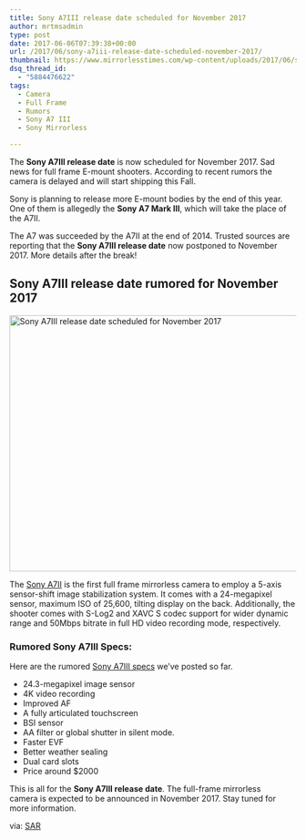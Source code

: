 ```yaml
---
title: Sony A7III release date scheduled for November 2017
author: mrtmsadmin
type: post
date: 2017-06-06T07:39:38+00:00
url: /2017/06/sony-a7iii-release-date-scheduled-november-2017/
thumbnail: https://www.mirrorlesstimes.com/wp-content/uploads/2017/06/sony-a7iii-release-date.jpg
dsq_thread_id:
  - "5884476622"
tags:
  - Camera
  - Full Frame
  - Rumors
  - Sony A7 III
  - Sony Mirrorless

---
```

The **Sony A7III release date** is now scheduled for November 2017. Sad news for full frame E-mount shooters. According to recent rumors the camera is delayed and will start shipping this Fall.

Sony is planning to release more E-mount bodies by the end of this year. One of them is allegedly the **Sony A7 Mark III**, which will take the place of the A7II.

The A7 was succeeded by the A7II at the end of 2014. Trusted sources are reporting that the **Sony A7III release date** now postponed to November 2017. More details after the break!<!--more-->

## Sony A7III release date rumored for November 2017

[<img class="aligncenter wp-image-1142 size-full" title="Sony A7III release date scheduled for November 2017" src="https://i1.wp.com/www.mirrorlesstimes.com/wp-content/uploads/2017/06/sony-a7iii-release-date.jpg?resize=600%2C450&#038;ssl=1" alt="Sony A7III release date scheduled for November 2017" width="600" height="450" srcset="https://i1.wp.com/www.mirrorlesstimes.com/wp-content/uploads/2017/06/sony-a7iii-release-date.jpg?w=900&ssl=1 900w, https://i1.wp.com/www.mirrorlesstimes.com/wp-content/uploads/2017/06/sony-a7iii-release-date.jpg?resize=300%2C225&ssl=1 300w, https://i1.wp.com/www.mirrorlesstimes.com/wp-content/uploads/2017/06/sony-a7iii-release-date.jpg?resize=768%2C576&ssl=1 768w" sizes="(max-width: 600px) 100vw, 600px" data-recalc-dims="1" />][1]

The <a href="http://amzn.to/2f7ZfSy" target="_blank" rel="noopener noreferrer">Sony A7II</a> is the first full frame mirrorless camera to employ a 5-axis sensor-shift image stabilization system. It comes with a 24-megapixel sensor, maximum ISO of 25,600, tilting display on the back. Additionally, the shooter comes with S-Log2 and XAVC S codec support for wider dynamic range and 50Mbps bitrate in full HD video recording mode, respectively.

### Rumored Sony A7III Specs:

Here are the rumored [Sony A7III specs][2] we’ve posted so far.

  * 24.3-megapixel image sensor
  * 4K video recording
  * Improved AF
  * A fully articulated touchscreen
  * BSI sensor
  * AA filter or global shutter in silent mode.
  * Faster EVF
  * Better weather sealing
  * Dual card slots
  * Price around $2000

This is all for the **Sony A7III release date**. The full-frame mirrorless camera is expected to be announced in November 2017. Stay tuned for more information.

via: <a href="http://www.sonyalpharumors.com/sr3-sony-a7iii-launch-rumored-postponed-june-november/" target="_blank" rel="nofollow noopener noreferrer">SAR</a>

 [1]: https://i1.wp.com/www.mirrorlesstimes.com/wp-content/uploads/2017/06/sony-a7iii-release-date.jpg?ssl=1
 [2]: https://www.dailycameranews.com/2017/05/sony-a7iii-release-date-rumored-november-2017/